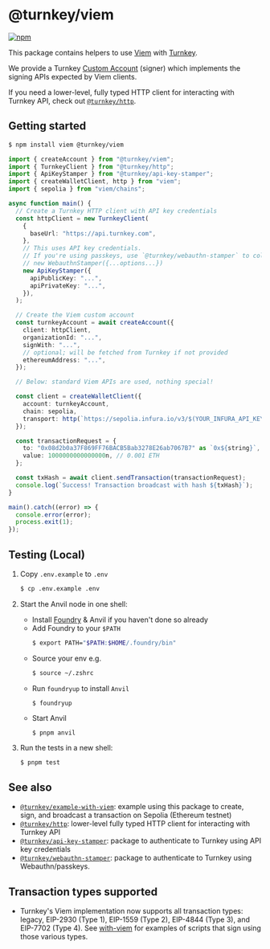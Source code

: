 # @turnkey/viem

[![npm](https://img.shields.io/npm/v/@turnkey/viem?color=%234C48FF)](https://www.npmjs.com/package/@turnkey/viem)

This package contains helpers to use [Viem](https://viem.sh/) with [Turnkey](https://turnkey.com).

We provide a Turnkey [Custom Account](https://viem.sh/docs/accounts/custom.html#custom-account) (signer) which implements the signing APIs expected by Viem clients.

If you need a lower-level, fully typed HTTP client for interacting with Turnkey API, check out [`@turnkey/http`](https://www.npmjs.com/package/@turnkey/http).

## Getting started

```bash
$ npm install viem @turnkey/viem
```

```typescript
import { createAccount } from "@turnkey/viem";
import { TurnkeyClient } from "@turnkey/http";
import { ApiKeyStamper } from "@turnkey/api-key-stamper";
import { createWalletClient, http } from "viem";
import { sepolia } from "viem/chains";

async function main() {
  // Create a Turnkey HTTP client with API key credentials
  const httpClient = new TurnkeyClient(
    {
      baseUrl: "https://api.turnkey.com",
    },
    // This uses API key credentials.
    // If you're using passkeys, use `@turnkey/webauthn-stamper` to collect webauthn signatures:
    // new WebauthnStamper({...options...})
    new ApiKeyStamper({
      apiPublicKey: "...",
      apiPrivateKey: "...",
    }),
  );

  // Create the Viem custom account
  const turnkeyAccount = await createAccount({
    client: httpClient,
    organizationId: "...",
    signWith: "...",
    // optional; will be fetched from Turnkey if not provided
    ethereumAddress: "...",
  });

  // Below: standard Viem APIs are used, nothing special!

  const client = createWalletClient({
    account: turnkeyAccount,
    chain: sepolia,
    transport: http(`https://sepolia.infura.io/v3/$(YOUR_INFURA_API_KEY)`),
  });

  const transactionRequest = {
    to: "0x08d2b0a37F869FF76BACB5Bab3278E26ab7067B7" as `0x${string}`,
    value: 1000000000000000n, // 0.001 ETH
  };

  const txHash = await client.sendTransaction(transactionRequest);
  console.log(`Success! Transaction broadcast with hash ${txHash}`);
}

main().catch((error) => {
  console.error(error);
  process.exit(1);
});
```

## Testing (Local)

1. Copy `.env.example` to `.env`

   ```bash
   $ cp .env.example .env
   ```

2. Start the Anvil node in one shell:
   - Install [Foundry](https://book.getfoundry.sh/getting-started/installation) & Anvil if you haven't done so already
   - Add Foundry to your `$PATH`
     ```bash
     $ export PATH="$PATH:$HOME/.foundry/bin"
     ```
   - Source your env e.g.
     ```bash
     $ source ~/.zshrc
     ```
   - Run `foundryup` to install `Anvil`
     ```bash
     $ foundryup
     ```
   - Start Anvil
     ```
     $ pnpm anvil
     ```

3. Run the tests in a new shell:

   ```
   $ pnpm test
   ```

## See also

- [`@turnkey/example-with-viem`](https://github.com/tkhq/sdk/tree/main/examples/with-viem): example using this package to create, sign, and broadcast a transaction on Sepolia (Ethereum testnet)
- [`@turnkey/http`](https://www.npmjs.com/package/@turnkey/http): lower-level fully typed HTTP client for interacting with Turnkey API
- [`@turnkey/api-key-stamper`](https://www.npmjs.com/package/@turnkey/api-key-stamper): package to authenticate to Turnkey using API key credentials
- [`@turnkey/webauthn-stamper`](https://www.npmjs.com/package/@turnkey/webauthn-stamper): package to authenticate to Turnkey using Webauthn/passkeys.

## Transaction types supported

- Turnkey's Viem implementation now supports all transaction types: legacy, EIP-2930 (Type 1), EIP-1559 (Type 2), EIP-4844 (Type 3), and EIP-7702 (Type 4). See [with-viem](https://github.com/tkhq/sdk/tree/main/examples/with-viem/) for examples of scripts that sign using those various types.
